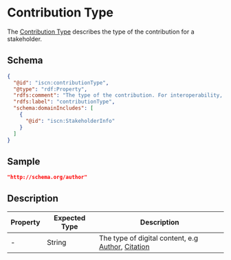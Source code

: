 # Contribution Type

The [Contribution Type](#) describes the type of the contribution for a stakeholder.

## Schema

```json
{
  "@id": "iscn:contributionType",
  "@type": "rdf:Property",
  "rdfs:comment": "The type of the contribution. For interoperability, users are encouraged to use existing schema IRIs (e.g. http://schema.org/author, http://schema.org/publisher, http://schema.org/citation, http://schema.org/isBasedOn, http://schema.org/hasPart) for this field.",
  "rdfs:label": "contributionType",
  "schema:domainIncludes": [
    {
      "@id": "iscn:StakeholderInfo"
    }
  ]
}
```

## Sample

```json
"http://schema.org/author"
```

## Description

| Property | Expected Type | Description                                                                                                 |
| -------- | ------------- | ----------------------------------------------------------------------------------------------------------- |
| -        | String        | The type of digital content, e.g [Author](http://schema.org/author), [Citation](http://schema.org/citation) |
